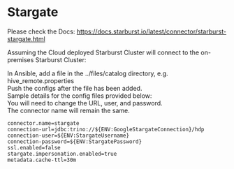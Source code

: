 # Stargate

Please check the Docs:
https://docs.starburst.io/latest/connector/starburst-stargate.html </br>

Assuming the Cloud deployed Starburst Cluster will connect to the on-premises Starburst Cluster:

In Ansible, add a file in the ../files/catalog directory, e.g. hive_remote.properties</br>
Push the configs after the file has been added. </br>
Sample details for the config files provided below:</br>
You will need to change the URL, user, and password. </br>
The connector name will remain the same.

    connector.name=stargate
    connection-url=jdbc:trino://${ENV:GoogleStargateConnection}/hdp
    connection-user=${ENV:StargateUsername}
    connection-password=${ENV:StargatePassword}
    ssl.enabled=false
    stargate.impersonation.enabled=true
    metadata.cache-ttl=30m
